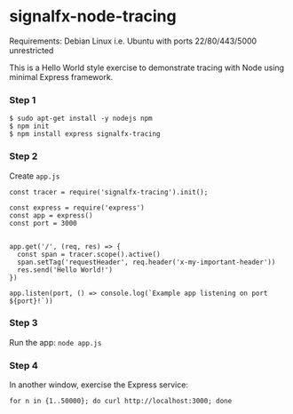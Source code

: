 # signalfx-node-tracing

Requirements: Debian Linux i.e. Ubuntu with ports 22/80/443/5000 unrestricted

This is a Hello World style exercise to demonstrate tracing with Node using minimal Express framework.
### Step 1

```
$ sudo apt-get install -y nodejs npm
$ npm init
$ npm install express signalfx-tracing
```

### Step 2

Create ```app.js```

```
const tracer = require('signalfx-tracing').init();

const express = require('express')
const app = express()
const port = 3000


app.get('/', (req, res) => {
  const span = tracer.scope().active()
  span.setTag('requestHeader', req.header('x-my-important-header'))
  res.send('Hello World!')
})

app.listen(port, () => console.log(`Example app listening on port ${port}!`))
```

### Step 3

Run the app: ```node app.js```

### Step 4

In another window, exercise the Express service:

```for n in {1..50000}; do curl http://localhost:3000; done```
